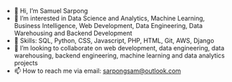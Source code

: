 - 👋 Hi, I’m Samuel Sarpong
- 👀 I’m interested in Data Science and Analytics, Machine Learning, Business Intelligence, Web Development, Data Engineering, Data Warehousing and Backend Development
- 🌱 Skills:  SQL, Python, CSS, Javascript, PHP, HTML, Git, AWS, Django 
- 💞️ I’m looking to collaborate on web development, data engineering, data warehousing, backend engineering, machine learning and data analytics projects
- 📫 How to reach me via email: sarpongsam@outlook.com

<!---
sammyosti/sammyosti is a ✨ special ✨ repository because its `README.md` (this file) appears on your GitHub profile.
You can click the Preview link to take a look at your changes.
--->
